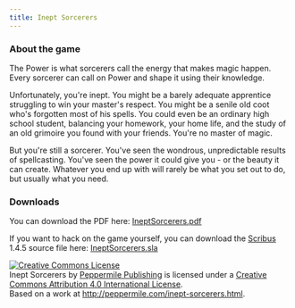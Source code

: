 ```yaml
---
title: Inept Sorcerers
---
```


### About the game

The Power is what sorcerers call the energy that makes magic happen.
Every sorcerer can call on Power and shape it using their knowledge.

Unfortunately, you're inept.
You might be a barely adequate apprentice struggling to win your master's respect.
You might be a senile old coot who's forgotten most of his spells.
You could even be an ordinary high school student, balancing your homework,
your home life, and the study of an old grimoire you found with your friends.
You're no master of magic.

But you're still a sorcerer.
You've seen the wondrous, unpredictable results of spellcasting.
You've seen the power it could give you - or the beauty it can create.
Whatever you end up with will rarely be what you set out to do,
but usually what you need.

### Downloads

You can download the PDF here:
[IneptSorcerers.pdf](/assets/IneptSorcerers.pdf)

If you want to hack on the game yourself, you can download
the [Scribus](http://www.scribus.net/) 1.4.5 source file here:
[IneptSorcerers.sla](/assets/IneptSorcerers.sla)

<a rel="license" href="http://creativecommons.org/licenses/by/4.0/"><img alt="Creative Commons License" style="border-width:0" src="https://i.creativecommons.org/l/by/4.0/88x31.png" /></a><br /><span xmlns:dct="http://purl.org/dc/terms/" href="http://purl.org/dc/dcmitype/Text" property="dct:title" rel="dct:type">Inept Sorcerers</span> by <a xmlns:cc="http://creativecommons.org/ns#" href="http://peppermile.com/" property="cc:attributionName" rel="cc:attributionURL">Peppermile Publishing</a> is licensed under a <a rel="license" href="http://creativecommons.org/licenses/by/4.0/">Creative Commons Attribution 4.0 International License</a>.<br />Based on a work at <a xmlns:dct="http://purl.org/dc/terms/" href="http://peppermile.com/inept-sorcerers.html" rel="dct:source">http://peppermile.com/inept-sorcerers.html</a>.
